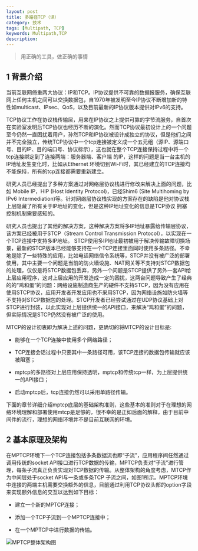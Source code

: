 ```yaml
---
layout: post
title: 多路径TCP（译）
category: 技术
tags: [Multipath, TCP]
keywords: Multipath,TCP
description:
---
```


> 用正确的工具，做正确的事情


## 1 背景介绍

当前互联网倚重两大协议：IP和TCP。IP协议提供不可靠的数据报服务，确保互联网上任何主机之间可以交换数据包，自1970年被发明至今IP协议不断增加新的特性如multicast、IPsec、QoS，以及目前最新的IP协议版本提供对IPv6的支持。

TCP协议工作在协议栈传输层，用来在IP协议之上提供可靠的字节流服务，自首次在实验室发明后TCP协议也经历不断的演化。然而TCP协议最初设计上的一个问题至今仍然一直困扰着用户，孙然TCP和IP协议被设计成独立的协议，但是他们之间并不完全独立，传统TCP协议中一个tcp连接被定义成一个五元组（源IP、源端口号、目的IP、目的端口号、协议标示），这也就在整个TCP连接保持过程中将一个tcp连接绑定到了连接两端：服务器端、客户端 的IP，这样的问题是当一台主机的IP地址发生变化时，比如从Ethernet 环境切到Wi-Fi时，其已经建立的TCP连接均不能保持，所有的tcp连接都需要重新建立。

研究人员已经提出了多种方案通过对网络层协议栈进行修改来解决上面的问题，比如 Mobile IP，HIP (Host Identity Protocol)，已经Shim6 (Site Multihoming by IPv6 Intermediation)等。针对网络层协议栈实现的方案存在的缺陷是他对协议栈上层隐藏了所有关于IP地址的变化，但是这种IP地址变化的信息是TCP协议 拥塞控制机制需要感知的。

研究人员也提出了其他的解决方案，这种解决方案将多IP地址暴露给传输层协议，该方案已经被用于STCP（Stream Control Transmission Protocol），以实现在一个TCP连接中支持多IP地址。
STCP使用多IP地址最初被用于解决传输故障切换场景，最新的STCP版本已经能够支持在一个TCP连接里面同时使用多条路径。不幸地是除了一些特殊的应用，比如电话网络信令系统等，STCP并没有被广泛的部署使用，其中主要一个问题是当前的防火墙设施、NAT网关等不支持对STCP数据包的处理，仅仅是将STCP数据包丢弃，另外一个问题是STCP提供了另外一套API给上层应用程序，这对上层应用的开发造成一定的困扰，这两台问题导致产生了经典的的“鸡和蛋”的问题：网络设施制造商生产的硬件不支持STCP，因为没有应用在使用STCP协议，应用开发者开发应用也不采用STCP，因为网络设施如防火墙等不支持对STCP数据包的处理。STCP开发者已经尝试通过在UDP协议基础上对STCP进行封装，以此实现对上层提供统一的API接口，来解决“鸡和蛋”的问题，但实际情况是STCP仍然没有被广泛的使用。

MTCP的设计初衷即为解决上述的问题，更确切的将MTCP的设计目标是:

- 能够在一个TCP连接中使用多个网络路径；


- TCP连接会话过程中只要其中一条路径可用，该TCP连接的数据包传输就应该被阻塞；

- mptcp的多路径对上层应用保持透明，mptcp和传统tcp一样，为上层提供统一的API接口；

- 启动mptcp后，tcp连接仍然可以采用单路径传输。

下面的章节详细介绍mptcp底层的基础架构准则，这些基本的准则对于在理想的网络环境理解和部署使用mtcp是足够的，很不幸的是正如后面的解释，由于目前中间件的流行，理想的网络环境并不是目前互联网的环境。

## 2 基本原理及架构

在MPTCP环境下一个TCP连接包括多条数据流也即“子流”，应用程序间任然通过调用传统的socket API接口进行TCP数据的传输，MPTCP负责对“子流”进行管理，每条子流真正负责实现对TCP数据的传输。从整体架构的角度考虑，MTCP作为中间层处于socket API与一条或多条TCP 子流之间，如图1所示。MPTCP环境中连接的两端主机需要交换额外的信息，目前通过利用TCP协议头部的option字段来实现额外信息的交互以达到如下目标：

- 建立一个新的MPTCP连接；

- 添加一个TCP子流到一个MPTCP连接中；

- 在一个MPTCP中进行数据的传输。

![MPTCP整体架构图](http://7u2rbh.com1.z0.glb.clouddn.com/paasch1.png)

 

